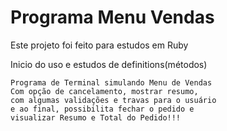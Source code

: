 # Programa Menu Vendas

Este projeto foi feito para estudos em Ruby

Inicio do uso e estudos de definitions(métodos)

```
Programa de Terminal simulando Menu de Vendas
Com opção de cancelamento, mostrar resumo,
com algumas validações e travas para o usuário
e ao final, possibilita fechar o pedido e
visualizar Resumo e Total do Pedido!!!
```
